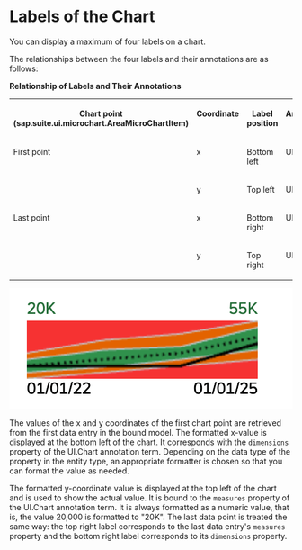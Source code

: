 <!-- loio8664d4b534114cc1bf7c7a607840f98e -->

# Labels of the Chart

You can display a maximum of four labels on a chart.

The relationships between the four labels and their annotations are as follows:

**Relationship of Labels and Their Annotations**


<table>
<tr>
<th valign="top">

Chart point \(sap.suite.ui.microchart.AreaMicroChartItem\)

</th>
<th valign="top">

Coordinate

</th>
<th valign="top">

Label position

</th>
<th valign="top">

Annotation Term

</th>
<th valign="top">

Property

</th>
</tr>
<tr>
<td valign="top">

First point

</td>
<td valign="top">

x

</td>
<td valign="top">

Bottom left

</td>
<td valign="top">

UI.Chart

</td>
<td valign="top">

Dimensions

</td>
</tr>
<tr>
<td valign="top">



</td>
<td valign="top">

y

</td>
<td valign="top">

Top left

</td>
<td valign="top">

UI.Chart

</td>
<td valign="top">

Measures

</td>
</tr>
<tr>
<td valign="top">

Last point

</td>
<td valign="top">

x

</td>
<td valign="top">

Bottom right

</td>
<td valign="top">

UI.Chart

</td>
<td valign="top">

Dimensions

</td>
</tr>
<tr>
<td valign="top">



</td>
<td valign="top">

y

</td>
<td valign="top">

Top right

</td>
<td valign="top">

UI.Chart

</td>
<td valign="top">

Measures

</td>
</tr>
</table>

![Smart Area Micro Chart with labels](images/SmartAreaMC_with_Labels_1afd16d.png)

The values of the x and y coordinates of the first chart point are retrieved from the first data entry in the bound model. The formatted x-value is displayed at the bottom left of the chart. It corresponds with the `dimensions` property of the UI.Chart annotation term. Depending on the data type of the property in the entity type, an appropriate formatter is chosen so that you can format the value as needed.

The formatted y-coordinate value is displayed at the top left of the chart and is used to show the actual value. It is bound to the `measures` property of the UI.Chart annotation term. It is always formatted as a numeric value, that is, the value 20,000 is formatted to "20K". The last data point is treated the same way: the top right label corresponds to the last data entry's `measures` property and the bottom right label corresponds to its `dimensions` property.

